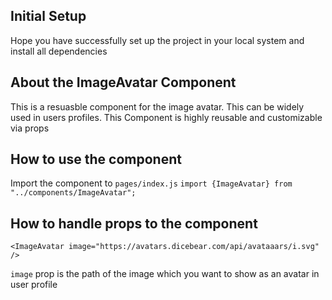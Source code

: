 ## Initial Setup
Hope you have successfully set up the project in your local system and install all dependencies

## About the ImageAvatar Component
This is a resuasble component for the image avatar. This can be widely used in users profiles. This Component is highly reusable and customizable via props

## How to use the component
Import the component to `pages/index.js`
`import {ImageAvatar} from "../components/ImageAvatar";`

## How to handle props to the component
```
<ImageAvatar image="https://avatars.dicebear.com/api/avataaars/i.svg" />
```

`image` prop is the path of the image which you want to show as an avatar in user profile